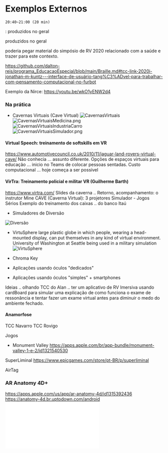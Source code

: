# Exemplos Externos

    20:40~21:00 (20 min)  

: produzidos no geral

produzidos no geral  

poderia pegar material do simpósio de RV 2020 relacionado com a saúde e trazer para este contexto.

<https://github.com/dalton-reis/programa_EducacaoEspecial/blob/main/Braille.md#tcc-link-2020i-jonathan-m-kuntz---interface-de-usuário-tang%C3%ADvel-para-trabalhar-com-pensamento-computacional-no-furbot>

Exemplo da Nirce: <https://youtu.be/wkO1yENW2d4>


### Na prática

- Cavernas Virtuais (Cave Virtual)
![CavernasVirtuais](CavernasVirtuais.png "CavernasVirtuais")  
![CavernasVirtuaisMedicina.png](CavernasVirtuaisMedicina.png "CavernasVirtuaisMedicina.png")  
![CavernasVirtuaisIndustriaCarro](CavernasVirtuaisIndustriaCarro.png "CavernasVirtuaisIndustriaCarro")  
![CavernasVirtuaisSimulador.png](CavernasVirtuaisSimulador.png "CavernasVirtuaisSimulador.png")  

#### Virtual Speech: treinamento de softskills em VR

https://www.automotivecouncil.co.uk/2010/11/jaguar-land-rovers-virtual-cave/
Não conhecia ... assunto diferente.
Opções de espaços virtuais para educação ... inicio no Teams de colocar pessoas sentadas.
Custo computacional ... hoje começa a ser possível


#### VirTra: Treinamento policial e militar VR (Guilherme Barth)

https://www.virtra.com/
Slides da caverna ..
Retorno, acompanhamento: o instrutor
Mine CAVE (Caverna Virtual): 3 projetores
Simulador - Jogos Sérios
Exemplo do treinamento dos caixas .. do banco Itaú

- Simuladores de Diversão

![Diversão](Diversao.png "Diversão")  

- VirtuSphere
large plastic globe in which people, wearing a head-mounted display, can put themselves in any kind of virtual environment.
University of Washington at Seattle being used in a military simulation
![VirtuSphere](VirtuSphere.png "VirtuSphere")  

- Chroma Key  

- Aplicações usando óculos "dedicados"  

- Aplicações usando óculos "simples" + smartphones

Ideias .. olhando TCC do Alan .. ter um aplicativo de RV Imersiva usando cardBoard para simular uma explicação de como funciona o exame de ressonância e tentar fazer um exame virtual antes para diminuir o medo do ambiente fechado.

#### Anamorfose
TCC Navarro
TCC Rovigo

Jogos
- Monument Valley
<https://apps.apple.com/br/app-bundle/monument-valley-1-e-2/id1321540530>

SuperLiminal
<https://www.epicgames.com/store/pt-BR/p/superliminal>



AirTag

### AR Anatomy 4D+

<https://apps.apple.com/us/app/ar-anatomy-4d/id1315392436>
<https://anatomy-4d.br.uptodown.com/android>
![Marcador](./ExemplosExternos_imgs/anatomy-posters-all.pdf "Marcador")  

